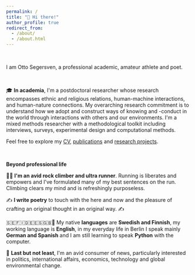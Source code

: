 ```yaml
---
permalink: /
title: "👋 Hi there!"
author_profile: true
redirect_from: 
  - /about/
  - /about.html
---
```


 


<!--This is my personal page to tell you about myself, my work and showcase my research projects and proposals.-->




<br>

I am Otto Segersven, a professional academic, amateur athlete and poet.

<br>


🎓 **In academia**, I'm a postdoctoral researcher whose research encompasses ethnic and religious relations, human-machine interactions, and human-nature connections. My overarching research commitment is to understand how we adopt and construct ways of knowing and -conduct in the world through interactions with others and our environments. I'm a mixed methods researcher with a methodological toolkit including interviews, surveys, experimental design and computational methods.




Feel free to explore my [CV](cv/), [publications](/publications1/) and [research projects](/projects1/).

<br>

**Beyond professional life**


🏃‍♂️ **I'm an avid rock climber and ultra runner**. Running is liberates and empowers and I've formulated many of my best sentences on the run. Climbing clears my mind and is refreshingly purposeless.


✍️ **I write poetry** to touch with the here and now and the pleasure of crafting an original thought in an original way. ✍️ <!--Poetry helps me to touch the here and now and perhaps grasp a glimpse of the universal, intersubjective experience.-->


🇸🇪🇫🇮🇩🇪🇪🇸🇬🇧🐍 My native **languages** are **Swedish and Finnish**, my working language is **English**, in my everyday life in Berlin I speak mainly **German and Spanish** and I am still learning to speak **Python** with the computer.


📰 **Last but not least**, I'm an avid consumer of news, particularly interested in politics, international affairs, economics, technology and global environmental change.

